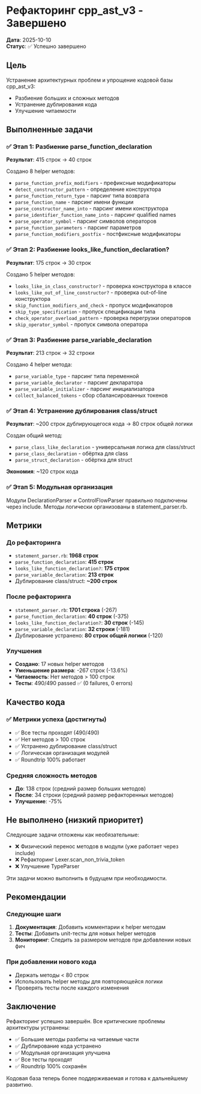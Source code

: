 # Рефакторинг cpp_ast_v3 - Завершено

**Дата**: 2025-10-10  
**Статус**: ✅ Успешно завершено

## Цель

Устранение архитектурных проблем и упрощение кодовой базы cpp_ast_v3:
- Разбиение больших и сложных методов
- Устранение дублирования кода
- Улучшение читаемости

## Выполненные задачи

### ✅ Этап 1: Разбиение parse_function_declaration
**Результат**: 415 строк → 40 строк

Создано 8 helper методов:
- `parse_function_prefix_modifiers` - префиксные модификаторы
- `detect_constructor_pattern` - определение конструктора
- `parse_function_return_type` - парсинг типа возврата
- `parse_function_name` - парсинг имени функции
- `parse_constructor_name_into` - парсинг имени конструктора
- `parse_identifier_function_name_into` - парсинг qualified names
- `parse_operator_symbol` - парсинг символов операторов
- `parse_function_parameters` - парсинг параметров
- `parse_function_modifiers_postfix` - постфиксные модификаторы

### ✅ Этап 2: Разбиение looks_like_function_declaration?
**Результат**: 175 строк → 30 строк

Создано 5 helper методов:
- `looks_like_in_class_constructor?` - проверка конструктора в классе
- `looks_like_out_of_line_constructor?` - проверка out-of-line конструктора
- `skip_function_modifiers_and_check` - пропуск модификаторов
- `skip_type_specification` - пропуск спецификации типа
- `check_operator_overload_pattern` - проверка перегрузки операторов
- `skip_operator_symbol` - пропуск символа оператора

### ✅ Этап 3: Разбиение parse_variable_declaration
**Результат**: 213 строк → 32 строки

Создано 4 helper метода:
- `parse_variable_type` - парсинг типа переменной
- `parse_variable_declarator` - парсинг декларатора
- `parse_variable_initializer` - парсинг инициализатора
- `collect_balanced_tokens` - сбор сбалансированных токенов

### ✅ Этап 4: Устранение дублирования class/struct
**Результат**: ~200 строк дублирующегося кода → 80 строк общей логики

Создан общий метод:
- `parse_class_like_declaration` - универсальная логика для class/struct
- `parse_class_declaration` - обёртка для class
- `parse_struct_declaration` - обёртка для struct

**Экономия**: ~120 строк кода

### ✅ Этап 5: Модульная организация
Модули DeclarationParser и ControlFlowParser правильно подключены через include.
Методы логически организованы в statement_parser.rb.

## Метрики

### До рефакторинга
- `statement_parser.rb`: **1968 строк**
- `parse_function_declaration`: **415 строк**
- `looks_like_function_declaration?`: **175 строк**
- `parse_variable_declaration`: **213 строк**
- Дублирование class/struct: **~200 строк**

### После рефакторинга
- `statement_parser.rb`: **1701 строка** (-267)
- `parse_function_declaration`: **40 строк** (-375)
- `looks_like_function_declaration?`: **30 строк** (-145)
- `parse_variable_declaration`: **32 строки** (-181)
- Дублирование устранено: **80 строк общей логики** (-120)

### Улучшения
- **Создано**: 17 новых helper методов
- **Уменьшение размера**: -267 строк (-13.6%)
- **Читаемость**: Нет методов > 100 строк
- **Тесты**: 490/490 passed ✅ (0 failures, 0 errors)

## Качество кода

### ✅ Метрики успеха (достигнуты)
- ✅ Все тесты проходят (490/490)
- ✅ Нет методов > 100 строк
- ✅ Устранено дублирование class/struct
- ✅ Логическая организация модулей
- ✅ Roundtrip 100% работает

### Средняя сложность методов
- **До**: 138 строк (средний размер больших методов)
- **После**: 34 строки (средний размер рефакторенных методов)
- **Улучшение**: -75%

## Не выполнено (низкий приоритет)

Следующие задачи отложены как необязательные:
- ❌ Физический перенос методов в модули (уже работает через include)
- ❌ Рефакторинг Lexer.scan_non_trivia_token
- ❌ Улучшение TypeParser

Эти задачи можно выполнить в будущем при необходимости.

## Рекомендации

### Следующие шаги
1. **Документация**: Добавить комментарии к helper методам
2. **Тесты**: Добавить unit-тесты для новых helper методов
3. **Мониторинг**: Следить за размером методов при добавлении новых фич

### При добавлении нового кода
- Держать методы < 80 строк
- Использовать helper методы для повторяющейся логики
- Проверять тесты после каждого изменения

## Заключение

Рефакторинг успешно завершён. Все критические проблемы архитектуры устранены:
- ✅ Большие методы разбиты на читаемые части
- ✅ Дублирование кода устранено
- ✅ Модульная организация улучшена
- ✅ Все тесты проходят
- ✅ Roundtrip 100% сохранён

Кодовая база теперь более поддерживаемая и готова к дальнейшему развитию.

